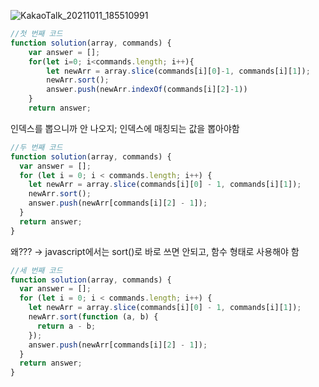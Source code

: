 ![KakaoTalk_20211011_185510991](https://user-images.githubusercontent.com/23302973/136782323-3d87e7a4-53d4-4d37-b54a-19c5d25fd8a3.jpg)

```javascript
//첫 번째 코드
function solution(array, commands) {
    var answer = [];
    for(let i=0; i<commands.length; i++){
        let newArr = array.slice(commands[i][0]-1, commands[i][1]);
        newArr.sort();
        answer.push(newArr.indexOf(commands[i][2]-1))
    }
    return answer;

```

인덱스를 뽑으니까 안 나오지; 인덱스에 매칭되는 값을 뽑아야함

```javascript
//두 번째 코드
function solution(array, commands) {
  var answer = [];
  for (let i = 0; i < commands.length; i++) {
    let newArr = array.slice(commands[i][0] - 1, commands[i][1]);
    newArr.sort();
    answer.push(newArr[commands[i][2] - 1]);
  }
  return answer;
}
```

왜??? → javascript에서는 sort()로 바로 쓰면 안되고, 함수 형태로 사용해야 함

```javascript
//세 번째 코드
function solution(array, commands) {
  var answer = [];
  for (let i = 0; i < commands.length; i++) {
    let newArr = array.slice(commands[i][0] - 1, commands[i][1]);
    newArr.sort(function (a, b) {
      return a - b;
    });
    answer.push(newArr[commands[i][2] - 1]);
  }
  return answer;
}
```
